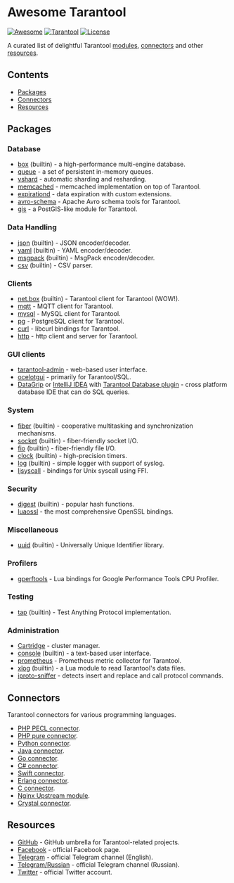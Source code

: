 # Awesome Tarantool

[![Awesome][awesome-badge]][awesome-url]
[![Tarantool][tarantool-badge]][tarantool-url]
[![License][license-badge]][license-url]

A curated list of delightful Tarantool [modules](#modules),
[connectors](#connectors) and other [resources](#resources).

## Contents

- [Packages](#packages)
- [Connectors](#connectors)
- [Resources](#resources)

## Packages

### Database

- [box](https://www.tarantool.io/en/doc/latest/book/box/) (builtin) -
  a high-performance multi-engine database.
- [queue](https://github.com/tarantool/queue) -
  a set of persistent in-memory queues.
- [vshard](https://github.com/tarantool/vshard) -
  automatic sharding and resharding.
- [memcached](https://github.com/tarantool/memcached) -
  memcached implementation on top of Tarantool.
- [expirationd](https://github.com/tarantool/expirationd) -
  data expiration with custom extensions.
- [avro-schema](https://github.com/tarantool/avro-schema) -
  Apache Avro schema tools for Tarantool.
- [gis](https://github.com/tarantool/gis) -
  a PostGIS-like module for Tarantool.

### Data Handling

- [json](https://www.tarantool.io/en/doc/latest/reference/reference_lua/json/)
  (builtin) - JSON encoder/decoder.
- [yaml](https://www.tarantool.io/en/doc/latest/reference/reference_lua/yaml/)
  (builtin) - YAML encoder/decoder.
- [msgpack](https://www.tarantool.io/en/doc/latest/reference/reference_lua/msgpack/)
  (builtin) - MsgPack encoder/decoder.
- [csv](https://www.tarantool.io/en/doc/latest/reference/reference_lua/csv/)
  (builtin) - CSV parser.

### Clients

- [net.box](https://www.tarantool.io/en/doc/latest/reference/reference_lua/net_box/)
  (builtin) - Tarantool client for Tarantool (WOW!).
- [mqtt](https://github.com/tarantool/mqtt) -
  MQTT client for Tarantool.
- [mysql](https://github.com/tarantool/mysql) -
  MySQL client for Tarantool.
- [pg](https://github.com/tarantool/pg) -
  PostgreSQL client for Tarantool.
- [curl](https://github.com/tarantool/curl) -
  libcurl bindings for Tarantool.
- [http](https://github.com/tarantool/http) -
  http client and server for Tarantool.

### GUI clients

- [tarantool-admin](https://github.com/basis-company/tarantool-admin) -
  web-based user interface.
- [ocelotgui](https://github.com/ocelot-inc/ocelotgui-tarantool) -
  primarily for Tarantool/SQL.
- [DataGrip](https://www.jetbrains.com/datagrip/) or [IntelliJ
  IDEA](https://www.jetbrains.com/idea/) with [Tarantool Database
  plugin](https://plugins.jetbrains.com/plugin/17422-tarantool-database) -
  cross platform database IDE that can do SQL queries.

### System

- [fiber](https://www.tarantool.io/en/doc/latest/reference/reference_lua/fiber/)
  (builtin) - cooperative multitasking and synchronization mechanisms.
- [socket](https://www.tarantool.io/en/doc/latest/reference/reference_lua/socket/)
  (builtin) - fiber-friendly socket I/O.
- [fio](https://www.tarantool.io/en/doc/latest/reference/reference_lua/fio/)
  (builtin) - fiber-friendly file I/O.
- [clock](https://www.tarantool.io/en/doc/latest/reference/reference_lua/clock/)
  (builtin) - high-precision timers.
- [log](https://www.tarantool.io/en/doc/latest/reference/reference_lua/log/)
  (builtin) - simple logger with support of syslog.
- [ljsyscall](https://github.com/tarantool-contrib/ljsyscall) -
  bindings for Unix syscall using FFI.

### Security

- [digest](https://www.tarantool.io/en/doc/latest/reference/reference_lua/digest/)
  (builtin) - popular hash functions.
- [luaossl](https://github.com/tarantool/luaossl) -
  the most comprehensive OpenSSL bindings.

### Miscellaneous

- [uuid](https://www.tarantool.io/en/doc/latest/reference/reference_lua/uuid/)
  (builtin) - Universally Unique Identifier library.

### Profilers

- [gperftools](https://github.com/tarantool/gperftools) -
  Lua bindings for Google Performance Tools CPU Profiler.

### Testing

- [tap](https://www.tarantool.io/en/doc/latest/reference/reference_lua/tap/)
  (builtin) - Test Anything Protocol implementation.

### Administration

- [Cartridge](https://github.com/tarantool/cartridge) -
  cluster manager.
- [console](https://www.tarantool.io/en/doc/latest/reference/reference_lua/console/)
  (builtin) - a text-based user interface.
- [prometheus](https://github.com/tarantool/prometheus) -
  Prometheus metric collector for Tarantool.
- [xlog](https://www.tarantool.io/en/doc/latest/reference/reference_lua/xlog/)
  (builtin) - a Lua module to read Tarantool's data files.
- [iproto-sniffer](https://github.com/dsamirov/tarantool-iproto-sniffer) -
  detects insert and replace and call protocol commands.

## Connectors

Tarantool connectors for various programming languages.

- [PHP PECL connector](https://github.com/tarantool/tarantool-php).
- [PHP pure connector](https://github.com/tarantool-php/client).
- [Python connector](https://github.com/tarantool/tarantool-python).
- [Java connector](https://github.com/tarantool/tarantool-java).
- [Go connector](https://github.com/tarantool/go-tarantool).
- [C# connector](https://github.com/progaudi/progaudi.tarantool).
- [Swift connector](https://github.com/tris-foundation/tarantool).
- [Erlang connector](https://github.com/stofel/taran).
- [C connector](https://github.com/tarantool/tarantool-c).
- [Nginx Upstream module](https://github.com/tarantool/nginx_upstream_module).
- [Crystal connector](https://github.com/vladfaust/tarantool-crystal).

## Resources

- [GitHub](https://github.com/tarantool) -
  GitHub umbrella for Tarantool-related projects.
- [Facebook](https://facebook.com/TarantoolDatabase) - official Facebook
  page.
- [Telegram](https://telegram.me/tarantool) - official Telegram channel
  (English).
- [Telegram/Russian](https://telegram.me/tarantoolru) - official Telegram
  channel (Russian).
- [Twitter](https://twitter.com/tarantooldb) - official Twitter account.

[awesome-badge]: https://cdn.rawgit.com/sindresorhus/awesome/d7305f38d29fed78fa85652e3a63e154dd8e8829/media/badge.svg
[awesome-url]: https://awesome.re/
[tarantool-badge]: https://img.shields.io/badge/tarantool-2.6-blue.svg?style=flat
[tarantool-url]: https://www.tarantool.io
[license-badge]: https://img.shields.io/badge/License-CC--BY-orange.svg?style=flat
[license-url]: LICENSE.md

